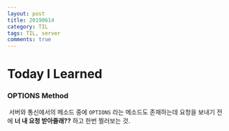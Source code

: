 ```yaml
---
layout: post
title: 20190614
category: TIL
tags: TIL, server
comments: true
---
```


# Today I Learned

### OPTIONS Method

​	서버와 통신에서의 메소드 중에 `OPTIONS` 라는 메소드도 존재하는데 요청을 보내기 전에 **너 내 요청 받아줄래??** 하고 한번 찔러보는 것. 

